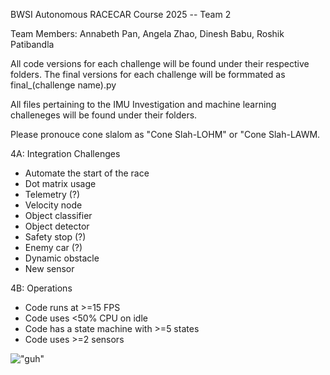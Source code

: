 BWSI Autonomous RACECAR Course 2025 -- Team 2

Team Members: Annabeth Pan, Angela Zhao, Dinesh Babu, Roshik Patibandla


All code versions for each challenge will be found under their respective folders. The final versions for each challenge will be formmated as final_(challenge name).py

All files pertaining to the IMU Investigation and machine learning challeneges will be found under their folders.

Please pronouce cone slalom as "Cone Slah-LOHM" or "Cone Slah-LAWM. 

4A: Integration Challenges
* Automate the start of the race
* Dot matrix usage
* Telemetry (?)
* Velocity node
* Object classifier
* Object detector
* Safety stop (?)
* Enemy car (?)
* Dynamic obstacle
* New sensor

4B: Operations
* Code runs at >=15 FPS
* Code uses <50% CPU on idle
* Code has a state machine with >=5 states
* Code uses >=2 sensors

!["guh"](https://as1.ftcdn.net/jpg/04/20/57/58/1000_F_420575888_DFI44bzH18GfsGnps6dKzYx4IDE0bBze.jpg)
